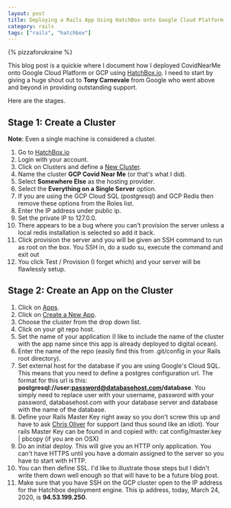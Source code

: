 ```yaml
---
layout: post
title: Deploying a Rails App Using HatchBox onto Google Cloud Platform 
category: rails
tags: ["rails", "hatchbox"]
---
```

{% pizzaforukraine  %}

This blog post is a quickie where I document how I deployed CovidNearMe onto Google Cloud Platform or GCP using [HatchBox.io](https://www.hatchbox.io).  I need to start by giving a huge shout out to **Tony Carnevale** from Google who went above and beyond in providing outstanding support.

Here are the stages.

## Stage 1: Create a Cluster

**Note**: Even a single machine is considered a cluster.

1. Go to [HatchBox.io](https://www.hatchbox.io)
2. Login with your account.
3. Click on Clusters and define a [New Cluster](https://www.hatchbox.io/clusters/new).
4. Name the cluster **GCP Covid Near Me** (or that's what I did).
5. Select **Somewhere Else** as the hosting provider.
6. Select the **Everything on a Single Server** option.
7. If you are using the GCP Cloud SQL (postgresql) and GCP Redis then remove these options from the Roles list.
8. Enter the IP address under public ip.
9. Set the private IP to 127.0.0.
10. There appears to be a bug where you can't provision the server unless a local redis installation is selected so add it back.
11. Click provision the server and you will be given an SSH command to run as root on the box.  You SSH in, do a sudo su, execute the command and exit out
12. You click Test / Provision (I forget which) and your server will be flawlessly setup.

## Stage 2: Create an App on the Cluster

1. Click on [Apps](https://www.hatchbox.io/apps).
2. Click on [Create a New App](https://www.hatchbox.io/apps/new).
3. Choose the cluster from the drop down list.
4. Click on your git repo host.
5. Set the name of your application (I like to include the name of the cluster with the app name since this app is already deployed to digital ocean).
6. Enter the name of the repo (easily find this from .git/config in your Rails root directory).
7. Set external host for the database if you are using Google's Cloud SQL.  This means that you need to  define a postgres configuration url.  The format for this url is this: **postgresql://user:password@databasehost.com/database**.  You simply need to replace user with your username, password with your password, databasehost.com with your database server and database with the name of the database.
8. Define your Rails Master Key right away so you don't screw this up and have to ask [Chris Oliver](https://gorails.com) for support (and thus sound like an idiot).  Your rails Master Key can be found in and copied with: cat config/master.key | pbcopy (if you are on OSX)
9. Do an initial deploy.  This will give you an HTTP only application.  You can't have HTTPS until you have a domain assigned to the server so you have to start with HTTP.
10. You can then define SSL.  I'd like to illustrate those steps but I didn't write them down well enough so that will have to be a future blog post.
11. Make sure that you have SSH on the GCP cluster open to the IP address for the Hatchbox deployment engine.  This ip address, today, March 24, 2020, is **94.53.199.250**.